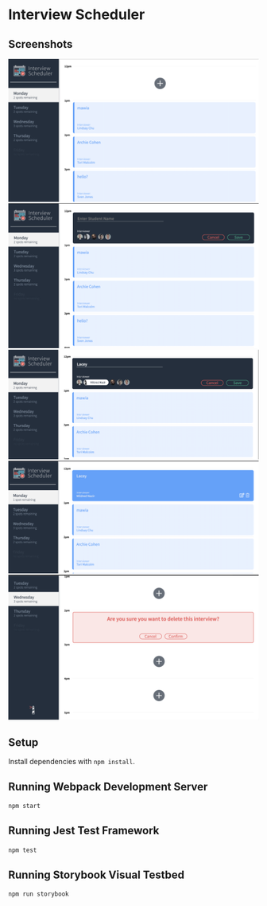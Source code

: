 # Interview Scheduler

## Screenshots
!["add interview"](https://github.com/mariakhandaker/scheduler/blob/master/docs/add-interview.png?raw=true)
!["book interview"](https://github.com/mariakhandaker/scheduler/blob/master/docs/book-interview.png?raw=true)
!["booking form"](https://github.com/mariakhandaker/scheduler/blob/master/docs/booking-form.png?raw=true)
!["booked!"](https://github.com/mariakhandaker/scheduler/blob/master/docs/booked.png?raw=true)
!["delete an interview"](https://github.com/mariakhandaker/scheduler/blob/master/docs/delete-interview.png?raw=true)

## Setup

Install dependencies with `npm install`.

## Running Webpack Development Server

```sh
npm start
```

## Running Jest Test Framework

```sh
npm test
```

## Running Storybook Visual Testbed

```sh
npm run storybook
```
